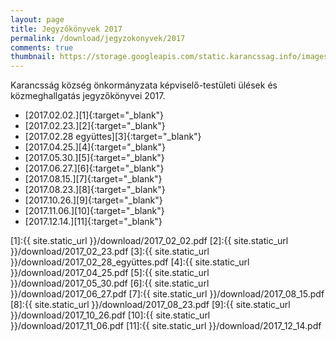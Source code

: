```yaml
---
layout: page
title: Jegyzőkönyvek 2017
permalink: /download/jegyzokonyvek/2017
comments: true
thumbnail: https://storage.googleapis.com/static.karancssag.info/images/og/ft.jpg
---
```


Karancsság község önkormányzata képviselő-testületi ülések és közmeghallgatás jegyzőkönyvei 2017.

+ [2017.02.02.][1]{:target="_blank"}
+ [2017.02.23.][2]{:target="_blank"}
+ [2017.02.28 együttes][3]{:target="_blank"}
+ [2017.04.25.][4]{:target="_blank"}
+ [2017.05.30.][5]{:target="_blank"}
+ [2017.06.27.][6]{:target="_blank"}
+ [2017.08.15.][7]{:target="_blank"}
+ [2017.08.23.][8]{:target="_blank"}
+ [2017.10.26.][9]{:target="_blank"}
+ [2017.11.06.][10]{:target="_blank"}
+ [2017.12.14.][11]{:target="_blank"}

[1]:{{ site.static_url }}/download/2017_02_02.pdf
[2]:{{ site.static_url }}/download/2017_02_23.pdf
[3]:{{ site.static_url }}/download/2017_02_28_együttes.pdf
[4]:{{ site.static_url }}/download/2017_04_25.pdf
[5]:{{ site.static_url }}/download/2017_05_30.pdf
[6]:{{ site.static_url }}/download/2017_06_27.pdf
[7]:{{ site.static_url }}/download/2017_08_15.pdf
[8]:{{ site.static_url }}/download/2017_08_23.pdf
[9]:{{ site.static_url }}/download/2017_10_26.pdf
[10]:{{ site.static_url }}/download/2017_11_06.pdf
[11]:{{ site.static_url }}/download/2017_12_14.pdf

